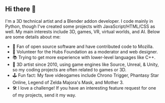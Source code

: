 ## Hi there 👋

I'm a 3D technical artist and a Blender addon developer. I code mainly in Python, though I've created some projects with JavaScript/HTML/CSS as well. My main interests include 3D, games, VR, virtual worlds, and AI. Below are some details about me:

- 🔭 Fan of open source software and have contributed code to Mozilla.
- 🤝 Volunteer for the Hubs Foundation as a moderator and web designer.
- 📚 Trying to get more experience with lower-level languages like C++.
- 🪩 3D artist since 2010, using game engines like Source, Unreal, & Unity, so my coding projects are often related to games or 3D.
- 🕹️ Fun fact: My fave videogames include Chrono Trigger, Phantasy Star Online, Legend of Zelda Majora's Mask, and Mother 3.
- 🛠️ I love a challenge! If you have an interesting feature request for one of my projects, send it my way.

<!--
**theanine3D/theanine3D** is a ✨ _special_ ✨ repository because its `README.md` (this file) appears on your GitHub profile.

Here are some ideas to get you started:

- 🔭 I’m currently working on ...
- 🌱 I’m currently learning ...
- 👯 I’m looking to collaborate on ...
- 🤔 I’m looking for help with ...
- 💬 Ask me about ...
- 📫 How to reach me: ...
- 😄 Pronouns: ...
- ⚡ Fun fact: ...
-->

